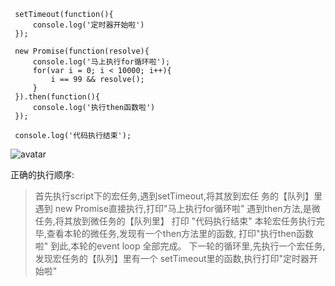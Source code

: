 ```
 setTimeout(function(){
     console.log('定时器开始啦')
 });
 
 new Promise(function(resolve){
     console.log('马上执行for循环啦');
     for(var i = 0; i < 10000; i++){
         i == 99 && resolve();
     }
 }).then(function(){
     console.log('执行then函数啦')
 });
 
 console.log('代码执行结束');
```



![avatar](https://image-static.segmentfault.com/386/112/386112937-5a5763d9ef823_articlex)


正确的执行顺序:
> 首先执行script下的宏任务,遇到setTimeout,将其放到宏任
> 务的【队列】里
>遇到 new Promise直接执行,打印"马上执行for循环啦"
>遇到then方法,是微任务,将其放到微任务的【队列里】
>打印 "代码执行结束"
>本轮宏任务执行完毕,查看本轮的微任务,发现有一个then方法里的函数, 打印"执行then函数啦"
>到此,本轮的event loop 全部完成。
>下一轮的循环里,先执行一个宏任务,发现宏任务的【队列】里有一个 setTimeout里的函数,执行打印"定时器开始啦"